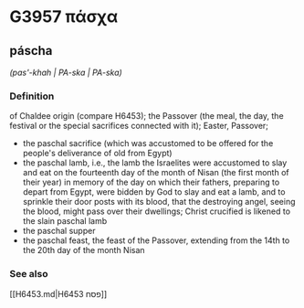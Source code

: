 # G3957 πάσχα

## páscha

_(pas'-khah | PA-ska | PA-ska)_

### Definition

of Chaldee origin (compare H6453); the Passover (the meal, the day, the festival or the special sacrifices connected with it); Easter, Passover; 

- the paschal sacrifice (which was accustomed to be offered for the people's deliverance of old from Egypt)
- the paschal lamb, i.e., the lamb the Israelites were accustomed to slay and eat on the fourteenth day of the month of Nisan (the first month of their year) in memory of the day on which their fathers, preparing to depart from Egypt, were bidden by God to slay and eat a lamb, and to sprinkle their door posts with its blood, that the destroying angel, seeing the blood, might pass over their dwellings; Christ crucified is likened to the slain paschal lamb
- the paschal supper
- the paschal feast, the feast of the Passover, extending from the 14th to the 20th day of the month Nisan

### See also

[[H6453.md|H6453 פסח]]
